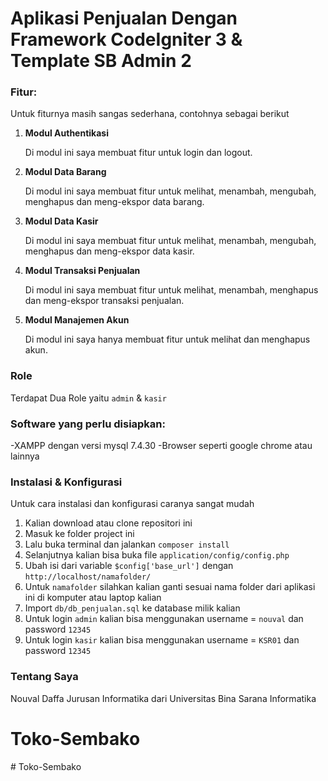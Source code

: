 # Aplikasi Penjualan Dengan Framework CodeIgniter 3 & Template SB Admin 2

### Fitur:

Untuk fiturnya masih sangas sederhana, contohnya sebagai berikut

1. **Modul Authentikasi**

   Di modul ini saya membuat fitur untuk login dan logout.

2. **Modul Data Barang**

   Di modul ini saya membuat fitur untuk melihat, menambah, mengubah, menghapus dan meng-ekspor data barang.

3. **Modul Data Kasir**

   Di modul ini saya membuat fitur untuk melihat, menambah, mengubah, menghapus dan meng-ekspor data kasir.

4. **Modul Transaksi Penjualan**

   Di modul ini saya membuat fitur untuk melihat, menambah, menghapus dan meng-ekspor transaksi penjualan.

5. **Modul Manajemen Akun**

   Di modul ini saya hanya membuat fitur untuk melihat dan menghapus akun.

### Role

Terdapat Dua Role yaitu `admin` & `kasir`

### Software yang perlu disiapkan:

-XAMPP dengan versi mysql 7.4.30
-Browser seperti google chrome atau lainnya

### Instalasi & Konfigurasi

Untuk cara instalasi dan konfigurasi caranya sangat mudah

1. Kalian download atau clone repositori ini
2. Masuk ke folder project ini
3. Lalu buka terminal dan jalankan `composer install`
4. Selanjutnya kalian bisa buka file `application/config/config.php`
5. Ubah isi dari variable `$config['base_url']` dengan `http://localhost/namafolder/`
6. Untuk `namafolder` silahkan kalian ganti sesuai nama folder dari aplikasi ini di komputer atau laptop kalian
7. Import `db/db_penjualan.sql` ke database milik kalian
8. Untuk login `admin` kalian bisa menggunakan username = `nouval` dan password `12345`
9. Untuk login `kasir` kalian bisa menggunakan username = `KSR01` dan password `12345`

### Tentang Saya

Nouval Daffa Jurusan Informatika dari Universitas Bina Sarana Informatika
# Toko-Sembako
#   T o k o - S e m b a k o  
 